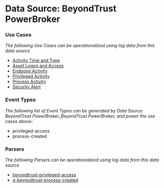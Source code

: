 Data Source: BeyondTrust PowerBroker
====================================

### Use Cases

_The following Use Cases can be operationalized using log data from this data source_

* [Activity Time  and Type](usecase_activity_time__and_type.md)
* [Asset Logon and Access](usecase_asset_logon_and_access.md)
* [Endpoint Activity](usecase_endpoint_activity.md)
* [Privileged Activity](usecase_privileged_activity.md)
* [Process Activity](usecase_process_activity.md)
* [Security Alert](usecase_security_alert.md)


### Event Types

_The following list of Event Types can be generated by Data Source BeyondTrust PowerBroker_BeyondTrust PowerBroker, and power the use cases above:_

- privileged-access
- process-created


### Parsers

_The following Parsers can be operationalized using log data from this data source_

* [beyondtrust-privileged-access](parserContent_beyondtrust-privileged-access.md)
* [q-beyondtrust-process-created](parserContent_q-beyondtrust-process-created.md)
